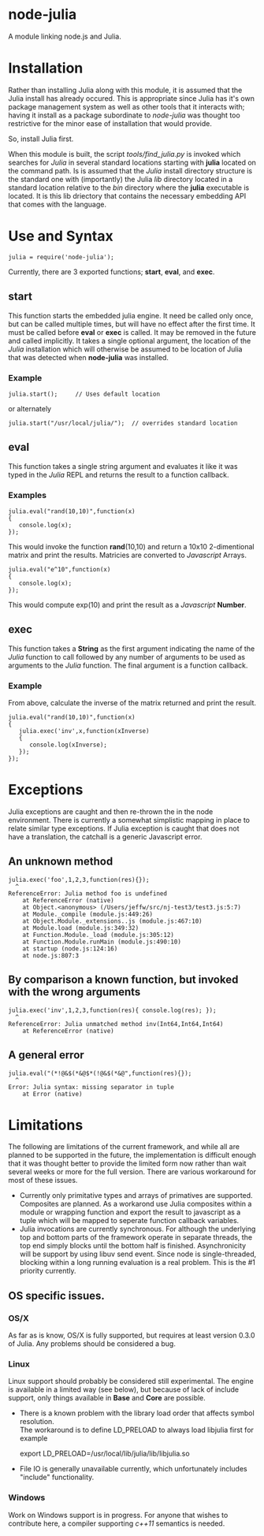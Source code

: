 node-julia
==========

A module linking node.js and Julia.

# Installation

Rather than installing Julia along with this module, it is assumed that
the Julia install has already occured.  This is appropriate since Julia
has it's own package management system as well as other tools that it
interacts with; having it install as a package subordinate to *node-julia*
was thought too restrictive for the minor ease of installation that 
would provide.

So, install Julia first.

When this module is built, the script *tools/find_julia.py* is invoked which
searches for *Julia* in several standard locations starting with **julia**
located on the command path.  Is is assumed that the *Julia* install directory
structure is the standard one with (importantly) the Julia *lib* directory
located in a standard location relative to the *bin* directory where the
**julia** executable is located. It is this lib driectory that contains the
necessary embedding API that comes with the language.

# Use and Syntax

    julia = require('node-julia');

Currently, there are 3 exported functions; **start**, **eval**, and **exec**.  

## start

This function starts the embedded julia engine.  It need be called only once,
but can be called multiple times, but will have no effect after the first time.
It must be called before **eval** or **exec** is called.  It may be removed
in the future and called implicitly.  It takes a single optional argument,
the location of the *Julia* installation which will otherwise be assumed to be
location of Julia that was detected when **node-julia** was installed.

### Example

    julia.start();     // Uses default location

or alternately

    julia.start("/usr/local/julia/");  // overrides standard location

## eval

This function takes a single string argument and evaluates it like it was typed
in the *Julia* REPL and returns the result to a function callback.

### Examples

    julia.eval("rand(10,10)",function(x) 
    {
       console.log(x);
    });

This would invoke the function **rand**(10,10) and return a 10x10 2-dimentional
matrix and print the results.  Matricies are converted to *Javascript* Arrays.

    julia.eval("e^10",function(x)
    {
       console.log(x);
    });

This would compute exp(10) and print the result as a *Javascript* **Number**.

## exec

This function takes a **String** as the first argument indicating the name of
the *Julia* function to call followed by any number of arguments to be used as arguments
to the *Julia* function.  The final argument is a function callback.

### Example

From above, calculate the inverse of the matrix returned and print the result.

    julia.eval("rand(10,10)",function(x)   
    {
       julia.exec('inv',x,function(xInverse)
       {
          console.log(xInverse);
       });
    });

# Exceptions

Julia exceptions are caught and then re-thrown the in the node environment.  There
is currently a somewhat simplistic mapping in place to relate similar type exceptions.
If Julia exception is caught that does not have a translation, the catchall is a 
generic Javascript error.

## An unknown method

    julia.exec('foo',1,2,3,function(res){});
      ^
    ReferenceError: Julia method foo is undefined
        at ReferenceError (native)
        at Object.<anonymous> (/Users/jeffw/src/nj-test3/test3.js:5:7)
        at Module._compile (module.js:449:26)
        at Object.Module._extensions..js (module.js:467:10)
        at Module.load (module.js:349:32)
        at Function.Module._load (module.js:305:12)
        at Function.Module.runMain (module.js:490:10)
        at startup (node.js:124:16)
        at node.js:807:3

## By comparison a known function, but invoked with the wrong arguments

    julia.exec('inv',1,2,3,function(res){ console.log(res); });
      ^
    ReferenceError: Julia unmatched method inv(Int64,Int64,Int64)
        at ReferenceError (native)

## A general error

    julia.eval("(*!@&$(*&@$*(!@&$(*&@",function(res){});
      ^
    Error: Julia syntax: missing separator in tuple
        at Error (native)

# Limitations

The following are limitations of the current framework, and while all are planned to
be supported in the future, the implementation is difficult enough that it was thought
better to provide the limited form now rather than wait several weeks or more for the
full version.  There are various workaround for most of these issues.

* Currently only primitative types and arrays of primatives are supported.  Composites
are planned.  As a workarond use Julia composites within a module or wrapping function
and export the result to javascript as a tuple which will be mapped to seperate
function callback variables.
* Julia invocations are currently synchronous.  For although the underlying top and 
bottom parts of the framework operate in separate threads, the top end simply blocks
until the bottom half is finished.  Asynchronicity will be support by using libuv
send event.  Since node is single-threaded, blocking within a long running evaluation
is a real problem.  This is the #1 priority currently.

## OS specific issues.

### OS/X
As far as is know, OS/X is fully supported, but requires at least version 0.3.0 of Julia.
Any problems should be considered a bug.

### Linux
Linux support should probably be considered still experimental.  The engine is available
in a limited way (see below), but because of lack of include support, only things
available in **Base** and **Core** are possible.

* There is a known problem with the library load order that affects symbol resolution.  
The workaround is to define LD_PRELOAD to always load libjulia first for example

    export LD_PRELOAD=/usr/local/lib/julia/lib/libjulia.so

* File IO is generally unavailable currently, which unfortunately includes "include" 
functionality.

### Windows
Work on Windows support is in progress.  For anyone that wishes to contribute here,
a compiler supporting *c++11* semantics is needed.
